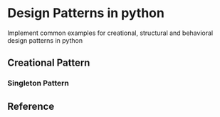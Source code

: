 # Design Patterns in python
Implement common examples for creational, structural and behavioral design patterns in python


## Creational Pattern

### Singleton Pattern



## Reference
